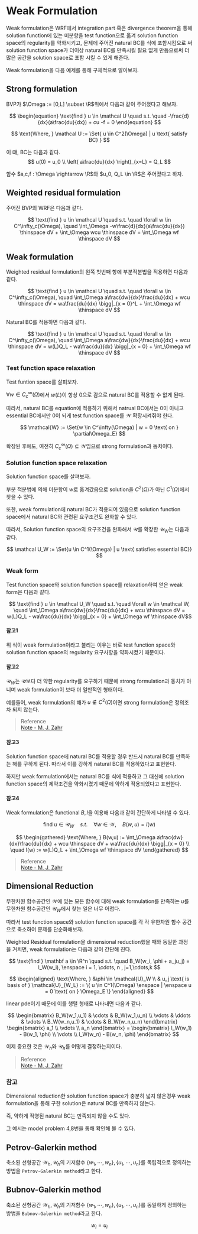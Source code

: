 # Weak Formulation
Weak formulation은 WRF에서 integration part 혹은 divergence theorem을 통해 solution function에 있는 미분항을 test function으로 옮겨 solution function space의 regularity를 약화시키고, 문제에 주어진 natural BC를 식에 포함시킴으로 써 solution function space가 더이상 natural BC를 만족시킬 필요 없게 만듬으로써 더 많은 공간을 solution space로 포함 시킬 수 있게 해준다.

Weak formulation을 다음 예제를 통해 구체적으로 알아보자.

## Strong formulation

BVP가 $\Omega := [0,L] \subset \R$위에서 다음과 같이 주어졌다고 해보자.  

$$ \begin{equation} \text{find } u \in \mathcal U \quad s.t. \quad -\frac{d}{dx}(a\frac{du}{dx}) + cu -f = 0 \end{equation} $$

$$ \text{Where, } \mathcal U := \Set{ u \in C^2(\Omega) | u \text{ satisfy BC} } $$


이 떄, BC는 다음과 같다.
$$ u(0) = u_0 \\ \left( a\frac{du}{dx} \right)_{x=L} = Q_L $$

함수 $a,c,f : \Omega \rightarrow \R$와 $u_0, Q_L \in \R$은 주어졌다고 하자.

## Weighted residual formulation
주어진 BVP의 WRF은 다음과 같다.  

$$ \text{find } u \in \mathcal U \quad s.t. \quad \forall w \in C^\infty_c(\Omega), \quad \int_\Omega -w\frac{d}{dx}(a\frac{du}{dx}) \thinspace dV + \int_\Omega wcu \thinspace dV = \int_\Omega wf \thinspace dV $$

## Weak formulation
Weighted residual formulation의 왼쪽 첫번째 항에 부분적분법을 적용하면 다음과 같다.  

$$ \text{find } u \in \mathcal U \quad s.t. \quad \forall w \in C^\infty_c(\Omega), \quad \int_\Omega a\frac{dw}{dx}\frac{du}{dx} + wcu \thinspace dV = wa\frac{du}{dx} \bigg|_{x = 0}^L + \int_\Omega wf \thinspace dV $$

Natural BC를 적용하면 다음과 같다.  

$$ \text{find } u \in \mathcal U \quad s.t. \quad \forall w \in C^\infty_c(\Omega), \quad \int_\Omega a\frac{dw}{dx}\frac{du}{dx} + wcu \thinspace dV = w(L)Q_L - wa\frac{du}{dx} \bigg|_{x = 0} + \int_\Omega wf \thinspace dV  $$

### Test function space relaxation
Test funtion space를 살펴보자.

$\forall w \in C^\infty_c(\Omega)$에서 $w(L)$이 항상 0으로 감으로 natural BC를 적용할 수 없게 된다.

따라서, natural BC를 equation에 적용하기 위해서 natrual BC에서는 0이 아니고 essential BC에서만 0이 되게 test function space를 $\mathcal{W}$ 확장시켜줘야 한다. 

$$ \mathcal{W} := \Set{w \in C^\infty(\Omega) | w = 0 \text{ on } \partial\Omega_E} $$

확장된 후에도, 여전히 $C^\infty_c(\Omega) \subseteq \mathcal{W}$임으로 strong formulation과 동치이다.

### Solution function space relaxation
Solution function space를 살펴보자.

부분 적분법에 의해 미분항이 $w$로 옮겨갔음으로 solution을 $C^2(\Omega)$가 아닌 $C^1(\Omega)$에서 찾을 수 있다. 

또한, weak formulation에 natural BC가 적용되어 있음으로 solution function space에서 natural BC와 관련된 요구조건도 완화할 수 있다.

따라서, Solution function space의 요구조건을 완화해서 $\mathcal U$를 확장한 $\mathcal{U}_W$는 다음과 같다.

$$ \mathcal U_W := \Set{u \in C^1(\Omega) | u \text{ satisfies essential BC}} $$

### Weak form
Test function space와 solution function space를 relaxation하여 얻은 weak form은 다음과 같다.

$$ \text{find } u \in \mathcal U_W \quad s.t. \quad \forall w \in \mathcal W, \quad \int_\Omega a\frac{dw}{dx}\frac{du}{dx} + wcu \thinspace dV = w(L)Q_L - wa\frac{du}{dx} \bigg|_{x = 0} + \int_\Omega wf \thinspace dV$$

#### 참고1
위 식이 weak formulation이라고 불리는 이유는 바로 test function space와 solution function space의 regularity 요구사항을 약화시켰기 때문이다. 

#### 참고2
$\mathcal U_W$는 $\mathcal U$보다 더 약한 regularity를 요구하기 때문에 strong formulation과 동치가 아니며 weak formulation이 보다 더 일반적인 형태이다. 

예를들어, weak formulation의 해가 $u \notin C^2(\Omega)$이면 strong formulation은 정의조차 되지 않는다.

> Reference  
> [Note - M. J. Zahr](https://mjzahr.github.io/content/ame40541/spr20/ch03-wres-solo.pdf)

#### 참고3
Solution function space에 natural BC를 적용할 경우 반드시 natural BC를 만족하는 해를 구하게 된다. 따라서 이를 강하게 natural BC를 적용하였다고 표현한다. 

하지만 weak formulation에서는 natural BC를 식에 적용하고 그 대신에 solution function space의 제약조건을 약화시켰기 때문에 약하게 적용되었다고 표현한다. 

#### 참고4
Weak formulation은 functional $B,l$을 이용해 다음과 같이 간단하게 나타낼 수 있다.

$$ \text{find } u \in \mathcal U_W \quad s.t. \quad \forall w \in \mathcal W, \quad B(w,u) = l(w) $$

$$ \begin{gathered} \text{Where, } B(w,u) :=  \int_\Omega a\frac{dw}{dx}\frac{du}{dx} + wcu \thinspace dV + wa\frac{du}{dx} \bigg|_{x = 0} \\ \quad l(w) := w(L)Q_L + \int_\Omega wf \thinspace dV \end{gathered} $$

> Reference  
> [Note - M. J. Zahr](https://mjzahr.github.io/content/ame40541/spr20/ch03-wres-solo.pdf)

## Dimensional Reduction
무한차원 함수공간인 $\mathcal W$에 있는 모든 함수에 대해 weak formulation를 만족하는 $u$를 무한차원 함수공간인 $\mathcal U_W$에서 찾는 일은 너무 어렵다.

따라서 test function space와 solution function space를 각 각 유한차원 함수 공간으로 축소하여 문제를 단순화해보자.

Weighted Residual formulation을 dimensional reduction했을 때와 동일한 과정을 거치면, weak formulation는 다음과 같이 간단해 진다.

$$ \text{find } \mathbf a \in \R^n \quad s.t. \quad B_W(w_i, \phi + a_ju_j) = l_W(w_i), \enspace i = 1, \cdots, n , j=1,\cdots,k $$


$$ \begin{aligned} \text{Where, } &\phi \in \mathcal{U}_W \\ & u_j \text{ is basis of } \mathcal{U}_{W_L} := \{ u \in C^1(\Omega) \enspace | \enspace u = 0 \text{ on } \Omega_E \} \end{aligned}  $$

linear pde이기 때문에 이를 행렬 형태로 나타내면 다음과 같다.

$$ \begin{bmatrix} B_W(w_1,u_1) & \cdots & B_W(w_1,u_n) \\ \vdots & \ddots & \vdots \\ B_W(w_n,u_1) & \cdots & B_W(w_n,u_n) \end{bmatrix} \begin{bmatrix} a_1 \\ \vdots \\ a_n \end{bmatrix} = \begin{bmatrix} l_W(w_1) - B(w_1, \phi) \\ \vdots \\ l_W(w_n) - B(w_n, \phi) \end{bmatrix} $$

이제 중요한 것은 $\mathcal W_h$와 $\mathcal U_h$를 어떻게 결정하는지이다.

> Reference  
> [Note - M. J. Zahr](https://mjzahr.github.io/content/ame40541/spr20/ch03-wres-solo.pdf)

### 참고
Dimensional reduction한 solution function space가 충분히 넓지 않은경우 weak formulation을 통해 구한 solution은 natural BC를 만족하지 않는다.

즉, 약하게 적영된 natural BC는 만족되지 않을 수도 있다.

그 예시는 model problem 4,8번을 통해 확인해 볼 수 있다.

## Petrov-Galerkin method
축소된 선형공간 $\mathcal W_h, \mathcal U_h$의 기저함수 $\{ w_1, \cdots, w_n \}, \{ u_1, \cdots, u_n \}$를 독립적으로 정의하는 방법을 `Petrov-Galerkin method`라고 한다.

## Bubnov-Galerkin method
축소된 선형공간 $\mathcal W_h, \mathcal U_h$의 기저함수 $\{ w_1, \cdots, w_n \}, \{ u_1, \cdots, u_n \}$를 동일하게 정의하는 방법을 `Bubnov-Galerkin method`라고 한다.  

$$ w_i = u_i $$
